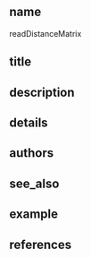 ## name
readDistanceMatrix
## title
## description
## details
## authors
## see_also
## example
## references
